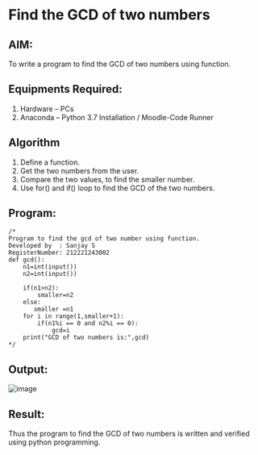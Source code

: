 # Find the GCD of two numbers

## AIM:
To write a program to find the GCD of two numbers using function.

## Equipments Required:
1. Hardware – PCs
2. Anaconda – Python 3.7 Installation / Moodle-Code Runner

## Algorithm
1. Define a function.
2. Get the two numbers from the user.
3. Compare the two values, to find the smaller number.
4. Use for() and if() loop to find the GCD of the two numbers.

## Program:
```
/*
Program to find the gcd of two number using function.
Developed by  : Sanjay S 
RegisterNumber: 212221243002
def gcd():
    n1=int(input())
    n2=int(input())

    if(n1>n2):
        smaller=n2
    else:
       smaller =n1
    for i in range(1,smaller+1):
        if(n1%i == 0 and n2%i == 0):
            gcd=i
    print("GCD of two numbers is:",gcd)
*/
```

## Output:
![image](https://github.com/sanjay5656/GCD-of-two-numbers/assets/115128955/95bf75b3-638e-4238-8c60-1d452ff3b6b5)

## Result:
Thus the program to find the GCD of two numbers is written and verified using python programming.
